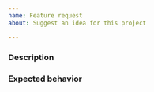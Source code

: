 ```yaml
---
name: Feature request
about: Suggest an idea for this project

---
```


<!--
FreeSWITCH Project uses GitHub Issues only for bugs in the code or feature requests. Please use this template only for feature requests.

If you have questions about using FreeSWITCH or related to its configuration file, ask on mailing list or Slack

Please try to fill this template as much as possible for any issue. It helps the developers to troubleshoot the issue.

If you submit a feature request (or enhancement) add the description of what you would like to be added.

If there is no content to be filled in a section, the entire section can be removed.

You can delete the comments from the template sections when filling.

You can delete next line and everything above before submitting (it is a comment).
-->

### Description

<!--
Explain what you want and why it is valuable
-->

### Expected behavior


